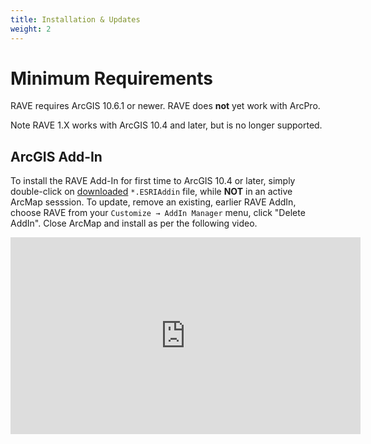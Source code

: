 ```yaml
---
title: Installation & Updates
weight: 2
---
```


# Minimum Requirements

RAVE requires ArcGIS 10.6.1 or newer. RAVE does **not** yet work with ArcPro.

Note RAVE 1.X works with ArcGIS 10.4 and later, but is no longer supported.

## ArcGIS Add-In

To install the RAVE Add-In for first time to ArcGIS 10.4 or later, simply double-click on [downloaded](https://github.com/Riverscapes/RaveAddIn/releases/latest) `*.ESRIAddin` file, while **NOT** in an active ArcMap sesssion. To update, remove an existing, earlier RAVE AddIn, choose RAVE from your `Customize → AddIn Manager` menu, click "Delete AddIn". Close ArcMap and install as per the following video.

<div class="responsive-embed">
<iframe width="560" height="315" src="https://www.youtube.com/embed/is_9c7eYGl0" frameborder="0" allow="accelerometer; autoplay; clipboard-write; encrypted-media; gyroscope; picture-in-picture" allowfullscreen></iframe>
</div>